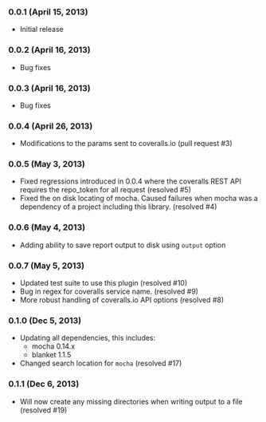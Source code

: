 ### 0.0.1 (April 15, 2013)

* Initial release

### 0.0.2 (April 16, 2013)

* Bug fixes

### 0.0.3 (April 16, 2013)

* Bug fixes

### 0.0.4 (April 26, 2013)

* Modifications to the params sent to coveralls.io (pull request #3)

### 0.0.5 (May 3, 2013)

* Fixed regressions introduced in 0.0.4 where the coveralls REST API requires the repo_token for all request (resolved #5)
* Fixed the on disk locating of mocha. Caused failures when mocha was a dependency of a project including this library. (resolved #4)

### 0.0.6 (May 4, 2013)

* Adding ability to save report output to disk using `output` option

### 0.0.7 (May 5, 2013)

* Updated test suite to use this plugin (resolved #10)
* Bug in regex for coveralls service name. (resolved #9)
* More robust handling of coveralls.io API options (resolved #8)

### 0.1.0 (Dec 5, 2013)

* Updating all dependencies, this includes:
  * mocha 0.14.x
  * blanket 1.1.5
* Changed search location for `mocha` (resolved #17)

### 0.1.1 (Dec 6, 2013)

* Will now create any missing directories when writing output to a file (resolved #19)
